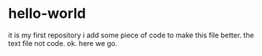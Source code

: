# hello-world
it is my first repository
i add some piece of code to make this file better.
the text file not code.
ok. here we go.
